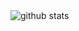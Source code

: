 <picture decoding="async" loading="lazy">
  <source media="(prefers-color-scheme: light)" srcset="./test.png">
  <source media="(prefers-color-scheme: dark)" srcset="./test.png">
  <img alt="github stats" src="https://pixel-profile.vercel.app/api/github-stats?username=LuciNyan&screen_effect=false&theme=fuji&hide=avatar&dithering=true">
</picture>
